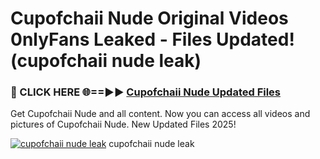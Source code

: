 # Cupofchaii Nude Original Videos 0nlyFans Leaked - Files Updated! (cupofchaii nude leak)

<h3>🔴 CLICK HERE 🌐==►► <a href="https://tinyurl.com/2p9ay9w9" rel="nofollow">Cupofchaii Nude Updated Files</a></h3>

Get Cupofchaii Nude and all content. Now you can access all videos and pictures of Cupofchaii Nude. New Updated Files 2025!

[![cupofchaii nude leak](https://i.imgur.com/KQgVmj3.gif)](https://tinyurl.com/2p9ay9w9)
cupofchaii nude leak